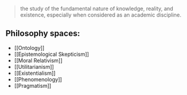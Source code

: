 >the study of the fundamental nature of knowledge, reality, and existence, especially when considered as an academic discipline.



## Philosophy spaces:
- [[Ontology]]
- [[Epistemological Skepticism]]
- [[Moral Relativism]]
- [[Utilitarianism]]
- [[Existentialism]]
- [[Phenomenology]]
- [[Pragmatism]]
